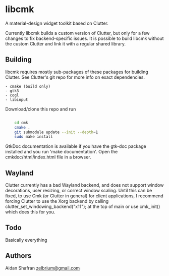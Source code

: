 libcmk
=========

A material-design widget toolkit based on Clutter.

Currently libcmk builds a custom version of Clutter, but only
for a few changes to fix backend-specific issues. It is possible
to build libcmk without the custom Clutter and link it with a
regular shared library.

Building
---------

libcmk requires mostly sub-packages of these packages for building
Clutter. See Clutter's git repo for more info on exact dependencies.

    - cmake (build only)
    - gtk3
    - cogl
    - libinput

Download/clone this repo and run

```bash

    cd cmk 
    cmake .
    git submodule update --init --depth=1
    sudo make install
```

GtkDoc documentation is available if you have the gtk-doc package
installed and you run 'make documentation'. Open the cmkdoc/html/index.html
file in a browser.

Wayland
--------

Clutter currently has a bad Wayland backend, and does not support
window decorations, user resizing, or correct window scaling. Until
this can be fixed, to use Cmk (or Clutter in general) for client
applications, I recommend forcing Clutter to use the Xorg backend
by calling clutter_set_windowing_backend("x11"); at the top of main
or use cmk_init() which does this for you.

Todo
--------

Basically everything

Authors
--------

Aidan Shafran <zelbrium@gmail.com>
